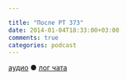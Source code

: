 ```yaml
---

title: "После РТ 373"
date: 2014-01-04T18:33:00+03:00
comments: true
categories: podcast 
---
```

[аудио](http://cdn.radio-t.com/rt373post.mp3) ● [лог чата](http://chat.radio-t.com/logs/radio-t-373.html) <audio src="http://cdn.radio-t.com/rt373post.mp3" preload="none">
